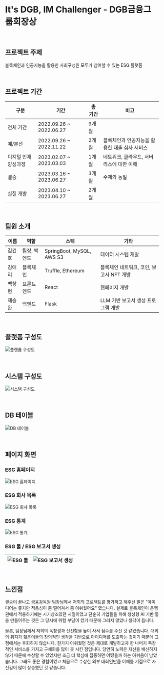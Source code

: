 # It's DGB, IM Challenger - DGB금융그룹회장상

<br>

## 프로젝트 주제
블록체인과 인공지능을 활용한 사회구성원 모두가 참여할 수 있는 ESG 플랫폼

<br>

## 프로젝트 기간
| 구분 | 기간 | 총 기간 | 비고 |
| -- | -- | -- | -- |
| 전체 기간 | 2022.09.26 ~ 2022.06.27 | 9개월 |  |
| 예/본선 | 2022.09.26 ~ 2022.11.22 | 2개월 | 블록체인과 인공지능을 활용한 대출 심사 서비스 |
| 디지털 인재 양성과정 | 2023.02.07 ~ 2023.03.03 | 1개월 | 네트워크, 클라우드, 서버리스에 대한 이해 |
| 결승 | 2023.03.16 ~ 2023.06.27 | 3개월 | 주제와 동일 |
| 실질 개발 | 2023.04.10 ~ 2023.06.27 | 2개월 |  |


<br>

## 팀원 소개

| 이름   | 역할                  | 스택                       | 기타                               |
|---------|------------------------|-----------------------------|-----------------------------------|
| 김건호   | 팀장, 백엔드     | SpringBoot, MySQL, AWS S3  | 데이터 시스템 개발                |
| 김애리   | 블록체인    | Truffle, Ethereum               | 블록체인 네트워크, 코인, 보고서 NFT 개발 |
| 백창현   | 프론트엔드   | React                         | 웹페이지 개발                     |
| 제승완   | 백엔드       | Flask                          | LLM 기반 보고서 생성 프로그램 개발 |


<br>

## 플랫폼 구성도
![플랫폼 구성도](img/platform%20architecture.png)

<br>

## 시스템 구성도
![시스템 구성도](img/system%20architecture.png)

<br>

## DB 테이블
![DB 테이블](img/DB%20테이블.png)


<br> 

## 페이지 화면
### ESG 홈페이지
![ESG 홈페이지](img/ESG%20홈페이지.png)

### ESG 회사 목록
![ESG 회사 목록](img/ESG%20회사%20목록.png)

### ESG 통계
![ESG 통계](img/ESG%20통계.png)

### ESG 툴 / ESG 보고서 생성
![ESG 툴](img/ESG%20툴.png) | ![ESG 보고서 생성](img/ESG%20보고서%20생성.png)
---|---|

<br>

## 느낀점
결승이 끝나고 금융감독원 팀장님께서 저희의 프로젝트를 평가하고 해주신 말은 "아이디어는 좋지만 적용성이 좀 떨어져서 좀 아쉬웠어요" 였습니다. 실제로 블록체인이 은행권에서 적용하기에는 시기상조였던 시절이었고 단순히 기업들을 위해 생성형 AI 기반 툴을 만들어주는 것은 그 당시에 위험 부담이 컸기 때문에 그러지 않았나 생각이 듭니다.

물론, 팀장님께서 저희의 독창성과 신선함을 높이 사서 점수를 주신 것 같았습니다. 대회의 취지가 젊은이들의 창의적인 생각을 기반으로 아이디어를 도출하는 것이기 때문에 그 점에서는 후회하지 않습니다. 한가지 아쉬웠던 것은 제대로 개발하고자 한 나머지 독창적인 서비스를 가지고 구체화를 많이 못 시킨 점입니다. 당연히 노력은 자신을 배신하지 않기 때문에 수상할 수 있었지만 조금 더 핵심에 집중하면 어땠을까 하는 아쉬움이 남았습니다. 그래도 좋은 경험이었고 처음으로 수상한 외부 대회인만큼 이때를 기점으로 자신감이 많이 상승했던 것 같습니다.

